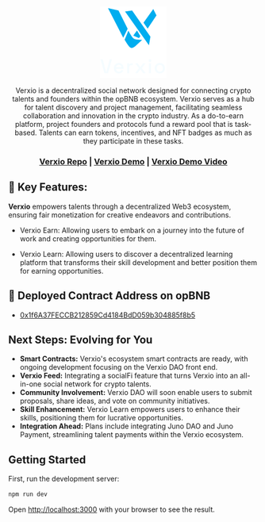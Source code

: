 <div align="center">

[![logo](https://github.com/onyekachi11/Verxio-ICP-Zero-To-dApp/blob/main/src/assets/Logo.svg)](https://verxio-bnb.vercel.app/)

Verxio is a decentralized social network designed for connecting crypto talents and founders within the opBNB ecosystem. Verxio serves as a hub for talent discovery and project management, facilitating seamless collaboration and innovation in the crypto industry. As a do-to-earn platform, project founders and protocols fund a reward pool that is task-based. Talents can earn tokens, incentives, and NFT badges as much as they participate in these tasks.

<h3>
  
[Verxio Repo](https://github.com/Verxio-Inc/verxio-bnb) | [Verxio Demo](https://verxio-bnb.vercel.app/) | [Verxio Demo Video](https://youtu.be/XGH2ZHDhv5M)

</h3>

</div>

## 🚀 Key Features:

**Verxio** empowers talents through a decentralized Web3 ecosystem, ensuring fair monetization for creative endeavors and contributions.

- Verxio Earn: Allowing users to embark on a journey into the future of work and creating opportunities for them.

- Verxio Learn: Allowing users to discover a decentralized learning platform that transforms their skill development and better position them for earning opportunities.

## 🚀 Deployed Contract Address on opBNB
- [0x1f6A37FECCB212859Cd4184BdD059b304885f8b5](https://opbnb-testnet.bscscan.com/address/0x1f6a37feccb212859cd4184bdd059b304885f8b5)


## Next Steps: Evolving for You

- **Smart Contracts:** Verxio's ecosystem smart contracts are ready, with ongoing development focusing on the Verxio DAO front end.
- **Verxio Feed:** Integrating a socialFi feature that turns Verxio into an all-in-one social network for crypto talents.
- **Community Involvement:** Verxio DAO will soon enable users to submit proposals, share ideas, and vote on community initiatives.
- **Skill Enhancement:** Verxio Learn empowers users to enhance their skills, positioning them for lucrative opportunities.
- **Integration Ahead:** Plans include integrating Juno DAO and Juno Payment, streamlining talent payments within the Verxio ecosystem.

## Getting Started

First, run the development server:

```bash
npm run dev
```

Open [http://localhost:3000](http://localhost:3000) with your browser to see the result.





